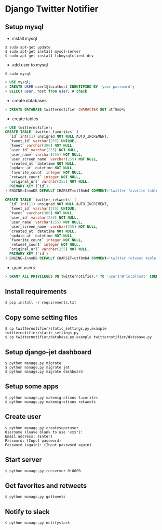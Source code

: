 # Django Twitter Notifier

## Setup mysql

- install mysql

``` shell
$ sudo apt-get update
$ sudo apt-get install mysql-server
$ sudo apt-get install libmysqlclient-dev
```

- add user to mysql

``` shell
$ sudo mysql
```

``` sql
> USE mysql;
> CREATE USER user1@localhost IDENTIFIED BY 'your password';
> SELECT user, host from user; # check
```

- create databases

``` sql
> CREATE DATABASE twitternotifier CHARACTER SET utf8mb4;
```

- create tables

``` sql
> USE twitternotifier;
CREATE TABLE `twitter_favorites` (
  `id` int(11) unsigned NOT NULL AUTO_INCREMENT,
  `tweet_id` varchar(255) UNIQUE,
  `tweet` varchar(300) NOT NULL,
  `user_id` varchar(255) NOT NULL,
  `user_name` varchar(255) NOT NULL,
  `user_screen_name` varchar(255) NOT NULL,
  `created_at` datetime NOT NULL,
  `update_at` datetime NOT NULL,
  `favorite_count` integer NOT NULL,
  `retweet_count` integer NOT NULL,
  `original_url` varchar(255) NOT NULL,
  PRIMARY KEY (`id`) 
) ENGINE=InnoDB DEFAULT CHARSET=utf8mb4 COMMENT='twitter favorite table';
  
CREATE TABLE `twitter_retweets` (
  `id` int(11) unsigned NOT NULL AUTO_INCREMENT,
  `tweet_id` varchar(255) UNIQUE,
  `tweet` varchar(300) NOT NULL,
  `user_id` varchar(255) NOT NULL,
  `user_name` varchar(255) NOT NULL,
  `user_screen_name` varchar(255) NOT NULL,
  `created_at` datetime NOT NULL,
  `update_at` datetime NOT NULL,
  `favorite_count` integer NOT NULL,
  `retweet_count` integer NOT NULL,
  `original_url` varchar(255) NOT NULL,
  PRIMARY KEY (`id`) 
) ENGINE=InnoDB DEFAULT CHARSET=utf8mb4 COMMENT='twitter retweet table';
```

- grant users

``` sql
> GRANT ALL PRIVILEGES ON twitternotifier.* TO 'user1'@'localhost' IDENTIFIED BY 'your password';
```

## Install requirements

``` shell
$ pip install -r requirements.txt
```

## Copy some setting files

``` shell
$ cp twitternotifier/static_settings.py.example twitternotifier/static_settings.py
$ cp twitternotifier/database.py.example twitternotifier/database.py
```

## Setup django-jet dashboard

``` shell
$ python manage.py migrate
$ python manage.py migrate jet
$ python manage.py migrate dashboard
```

## Setup some apps

``` shell
$ python manage.py makemigrations favorites
$ python manage.py makemigrations retweets
```

## Create user

``` shell
$ python manage.py createsuperuser
Username (leave blank to use 'xxx'):
Email address: (Enter)
Password: (Input password)
Password (again): (Input password again)
```

## Start server

``` shell
$ python manage.py runserver 0:8000
```

## Get favorites and retweets

``` shell
$ python manage.py gettweets
```

## Notify to slack

``` shell
$ python manage.py notifyslack
```
